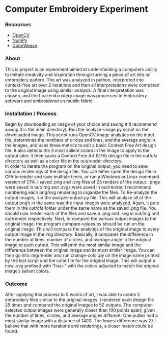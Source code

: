 # Computer Embroidery Experiment
### Resources
* [OpenCV](http://opencv.org/)
* [NumPy](http://numpy.org)
* [ColorWeave](https://pypi.python.org/pypi/colorweave/0.1)

### About
This is project is an experiment aimed at understanding a computers ability to imitate creativity and inspiration through turning a piece of art into an embroidery pattern. The art was analyzed in python, interpreted into context-free art over 2 iterations and then all interpretations were compared to the original image using similar analysis.  A final interpretation was chosen, and the final embroidery image was processed in Embroidery software and embroidered on muslin fabric.

### Installation / Process
Begin by downloading an image of your choice and saving it (I recommend saving it in the main directory).  Run the analyze-image.py script on the downloaded image.
This script runs OpenCV image analytics on the input file, determines the numbers of circles and lines, and the average angle in the images, and uses these metrics to edit a basic Context Free Art design file. It also detects the 3 most salient colors in the image to apply to the output later. It then saves a Context Free Art (CFA) design file in the out/cfa directory as well as a color file in the out/render directory.  
In order to iterate the program on the original output, you need to save various renderings of the design file. You can either open the design file in CFA to render and save multiple times, or run a Windows or Linux command version of CFA.  I saved .png and .svg files of 25 renders of the output.  .pngs were saved in out/img and .svgs were saved in out/render.  I recommend numbering each png/svg rendering to organize the files.
To Re-analyze the output images, run the analyze-output.py file.  This will analyze all of the output png’s in the same way the input images were analyzed. Again, it puts them in the out/cfa folder under the same name as the saved .png file. You should now render each of the files and save a .png and .svg in out/img and out/render respectively.
Next, to compare the various output images to the original image, the program compare-values.py should be run on the original image. This will compare the analytics of the original image to every output image in the img directory.  Basically, it compares the difference in the number of lines, number of circles, and average angle in the original image to each output.  This will print the most similar image and the difference between the original image and its most similar image.
You can then go into img/render and run change-color.py on the image name printed by the last script and the color file for the original image. This will output a new .svg prefixed with “final-“ with the colors adjusted to match the original image’s salient colors. 

### Outcome
After applying this process to 5 works of art, I was able to create 5 embroidery files similar to the original images.  I rendered each design file 25 times and compared the original images to 50 outputs.  The computer-selected output images were generally closer than 100 points apart, given the number of lines, circles, and average angles different.  One outlier had a most similar image with a distance of 1400.  The lowest difference was 27.  I believe that with more iterations and renderings, a closer match could be found.
